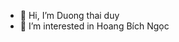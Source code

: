 - 👋 Hi, I’m Duong thai duy
- 💞 I’m interested in Hoang Bích Ngọc
<!---
Duongduy2006/Duongduy2006 is a ✨ special ✨ repository because its `README.md` (this file) appears on your GitHub profile.
You can click the Preview link to take a look at your changes.
--->
